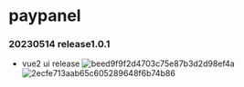 # paypanel
### 20230514 release1.0.1
* vue2 ui release
![beed9f9f2d4703c75e87b3d2d98ef4a](https://github.com/mojoru2023/paypanel/assets/34601389/a1618afa-5969-40c0-8e13-5e95ca1df96c)
![2ecfe713aab65c605289648f6b74b86](https://github.com/mojoru2023/paypanel/assets/34601389/f21467e0-e559-4ce9-a008-7cc3ca2dc461)
